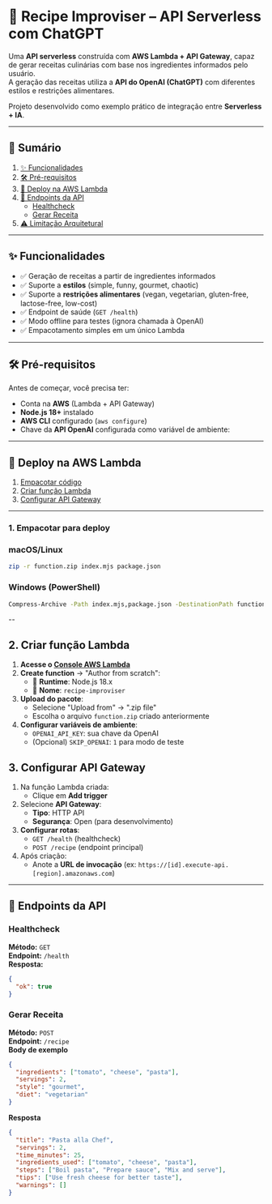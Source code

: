 # 🍳 Recipe Improviser – API Serverless com ChatGPT
Uma **API serverless** construída com **AWS Lambda + API Gateway**, capaz de gerar receitas culinárias com base nos ingredientes informados pelo usuário.  
A geração das receitas utiliza a **API do OpenAI (ChatGPT)** com diferentes estilos e restrições alimentares.  

Projeto desenvolvido como exemplo prático de integração entre **Serverless + IA**.

---

## 📑 Sumário

1. [✨ Funcionalidades](#-funcionalidades)  
2. [🛠️ Pré-requisitos](#️-pré-requisitos)  
3. [🚀 Deploy na AWS Lambda](#-deploy-na-aws-lambda)  
4. [📡 Endpoints da API](#-endpoints-da-api)  
   - [Healthcheck](#healthcheck)  
   - [Gerar Receita](#gerar-receita)  
5. [⚠️ Limitação Arquitetural](#️-limitação-arquitetural) 

---

## ✨ Funcionalidades

- ✅ Geração de receitas a partir de ingredientes informados  
- ✅ Suporte a **estilos** (simple, funny, gourmet, chaotic)  
- ✅ Suporte a **restrições alimentares** (vegan, vegetarian, gluten-free, lactose-free, low-cost)  
- ✅ Endpoint de saúde (`GET /health`)  
- ✅ Modo offline para testes (ignora chamada à OpenAI)  
- ✅ Empacotamento simples em um único Lambda  

---

## 🛠️ Pré-requisitos

Antes de começar, você precisa ter:  

- Conta na **AWS** (Lambda + API Gateway)  
- **Node.js 18+** instalado  
- **AWS CLI** configurado (`aws configure`)  
- Chave da **API OpenAI** configurada como variável de ambiente:  

---

## 🚀 Deploy na AWS Lambda
1. [Empacotar código](#1-empacotar-para-deploy)
2. [Criar função Lambda](#2-criar-função-lambda)
3. [Configurar API Gateway](#3-configurar-api-gateway)

---

### 1. Empacotar para deploy

### macOS/Linux
```bash
zip -r function.zip index.mjs package.json
```

### Windows (PowerShell)
```bash
Compress-Archive -Path index.mjs,package.json -DestinationPath function.zip -Force
```

--
## 2. Criar função Lambda

1. **Acesse o [Console AWS Lambda](https://console.aws.amazon.com/lambda/)**
2. **Create function** → "Author from scratch":
   - 🔧 **Runtime**: Node.js 18.x
   - 📛 **Nome**: `recipe-improviser`
3. **Upload do pacote**:
   - Selecione "Upload from" → ".zip file"
   - Escolha o arquivo `function.zip` criado anteriormente
4. **Configurar variáveis de ambiente**:
   - `OPENAI_API_KEY`: sua chave da OpenAI
   - (Opcional) `SKIP_OPENAI`: `1` para modo de teste

## 3. Configurar API Gateway

1. Na função Lambda criada:
   - Clique em **Add trigger**
2. Selecione **API Gateway**:
   - **Tipo**: HTTP API
   - **Segurança**: Open (para desenvolvimento)
3. **Configurar rotas**:
   - `GET /health` (healthcheck)
   - `POST /recipe` (endpoint principal)
4. Após criação:
   - Anote a **URL de invocação** (ex: `https://[id].execute-api.[region].amazonaws.com`)

---
## 📡 Endpoints da API

### Healthcheck

**Método:** `GET`  
**Endpoint:** `/health`  
**Resposta:** 
```json
{
  "ok": true
}
```

### Gerar Receita

**Método:** `POST`  
**Endpoint:** `/recipe`    
**Body de exemplo** 
```json
{
  "ingredients": ["tomato", "cheese", "pasta"],
  "servings": 2,
  "style": "gourmet",
  "diet": "vegetarian"
}
```

**Resposta** 
```json
{
  "title": "Pasta alla Chef",
  "servings": 2,
  "time_minutes": 25,
  "ingredients_used": ["tomato", "cheese", "pasta"],
  "steps": ["Boil pasta", "Prepare sauce", "Mix and serve"],
  "tips": ["Use fresh cheese for better taste"],
  "warnings": []
}
```




